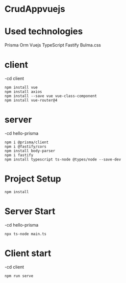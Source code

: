 # CrudAppvuejs

# Used technologies
Prisma Orm
Vuejs
TypeScript
Fastify
Bulma.css

# client

-cd client  
```
npm install vue
npm install axios
npm install --save vue vue-class-component
npm install vue-router@4
```


# server 
-cd hello-prisma 
```
npm i @prisma/client
npm i @fastify/cors
npm install body-parser
npm i fastify
npm install typescript ts-node @types/node --save-dev
```

# Project Setup 
```
npm install
```
# Server Start 

-cd hello-prisma 
```
npx ts-node main.ts 
```

# Client start 
-cd client
```
npm run serve
```
